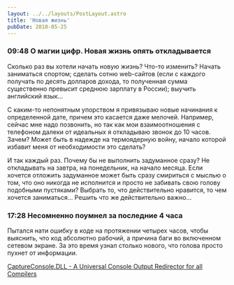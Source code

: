 ```yaml
---
layout: ../../layouts/PostLayout.astro
title: 'Новая жизнь'
pubDate: 2010-05-25
---
```


### 09:48 О магии цифр. Новая жизнь опять откладывается

Сколько раз вы хотели начать новую жизнь? Что-то изменить? Начать заниматься спортом; сделать сотню web-сайтов (если с каждого получать по десять долларов дохода, то полученная сумма существенно превысит среднюю зарплату в России); выучить английский язык…

С каким-то непонятным упорством я привязываю новые начинания к определенной дате, причем это касается даже мелочей. Например, сейчас мне надо позвонить, но так как мои взаимоотношения с телефоном далеки от идеальных я откладываю звонок до 10 часов. Зачем? Может быть в надежде на термоядерную войну, начало которой избавит меня от необходимости это сделать?

И так каждый раз. Почему бы не выполнить задуманное сразу? Не откладывать на завтра, на понедельник, на начало месяца. Если хочется отложить задуманное может быть сразу смириться с мыслью о том, что оно никогда не исполнится и просто не забивать свою голову подобными пустяками? Выбрать то, что действительно нравится, то чем хочется заниматься… Решить что же действительно важно…

### 17:28 Несомненно поумнел за последние 4 часа

Пытался нати ошибку в коде на протяжении четырех часов, чтобы выяснить, что код абсолютно рабочий, а причина баги во включенном сетевом экране. За это время узнал столько нового, что голова просто пухнет от информации.

[CaptureConsole.DLL - A Universal Console Output Redirector for all Compilers](http://www.codeproject.com/KB/threads/CaptureConsole.aspx)